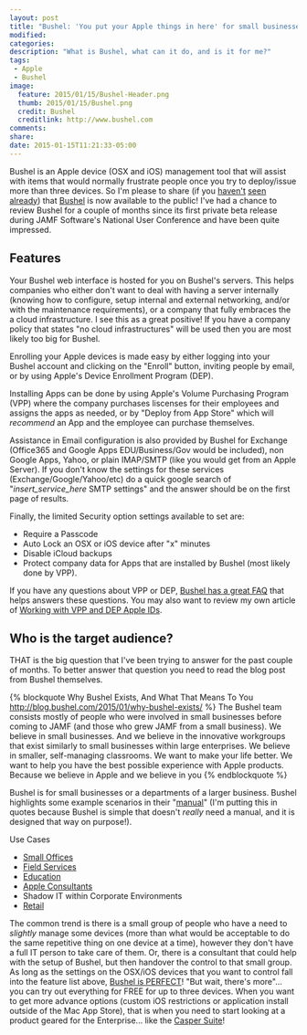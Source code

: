 ```yaml
---
layout: post
title: "Bushel: 'You put your Apple things in here' for small businesses"
modified:
categories:
description: "What is Bushel, what can it do, and is it for me?"
tags:
 - Apple
 - Bushel
image:
  feature: 2015/01/15/Bushel-Header.png
  thumb: 2015/01/15/Bushel.png
  credit: Bushel
  creditlink: http://www.bushel.com
comments:
share:
date: 2015-01-15T11:21:33-05:00
---
```

Bushel is an Apple device (OSX and iOS) management tool that will assist with items that would normally frustrate people once you try to deploy/issue more than three devices.  So I'm please to share (if you [haven't][1] [seen][2] [already][3]) that [Bushel][bushel] is now available to the public! I've had a chance to review Bushel for a couple of months since its first private beta release during JAMF Software's National User Conference and have been quite impressed.

## Features
Your Bushel web interface is hosted for you on Bushel's servers.  This helps companies who either don't want to deal with having a server internally (knowing how to configure, setup internal and external networking, and/or with the maintenance requirements), or a company that fully embraces the a cloud infrastructure. I see this as a great positive!  If you have a company policy that states "no cloud infrastructures" will be used then you are most likely too big for Bushel.

Enrolling your Apple devices is made easy by either logging into your Bushel account and clicking on the "Enroll" button, inviting people by email, or by using Apple's Device Enrollment Program (DEP).

Installing Apps can be done by using Apple's Volume Purchasing Program (VPP) where the company purchases liscenses for their employees and assigns the apps as needed, or by "Deploy from App Store" which will *recommend* an App and the employee can purchase themselves.

Assistance in Email configuration is also provided by Bushel for Exchange (Office365 and Google Apps EDU/Business/Gov would be included), non Google Apps, Yahoo, or plain IMAP/SMTP (like you would get from an Apple Server).  If you don't know the settings for these services (Exchange/Google/Yahoo/etc) do a quick google search of "*insert_service_here* SMTP settings" and the answer should be on the first page of results.

Finally, the limited Security option settings available to set are:

-	Require a Passcode
-	Auto Lock an OSX or iOS device after "x" minutes
-	Disable iCloud backups
-	Protect company data for Apps that are installed by Bushel (most likely done by VPP).

If you have any questions about VPP or DEP, [Bushel has a great FAQ][faq] that helps answers these questions.  You may also want to review my own article of [Working with VPP and DEP Apple IDs][jr-vpp-dep].

## Who is the target audience?
THAT is the big question that I've been trying to answer for the past couple of months.  To better answer that question you need to read the blog post from Bushel themselves.

{% blockquote Why Bushel Exists, And What That Means To You http://blog.bushel.com/2015/01/why-bushel-exists/ %}
The Bushel team consists mostly of people who were involved in small businesses before coming to JAMF (and those who grew JAMF from a small business). We believe in small businesses. And we believe in the innovative workgroups that exist similarly to small businesses within large enterprises. We believe in smaller, self-managing classrooms. We want to make your life better. We want to help you have the best possible experience with Apple products. Because we believe in Apple and we believe in you
{% endblockquote %}

Bushel is for small businesses or a departments of a larger business.  Bushel highlights some example scenarios in their "[manual][manual]" (I'm putting this in quotes because Bushel is simple that doesn't *really* need a manual, and it is designed that way on purpose!).

Use Cases

-	[Small Offices][small-office-environments]
-	[Field Services][field-services]
-	[Education][education]
-	[Apple Consultants][acn]
-	Shadow IT within Corporate Environments
-	[Retail][retail-environments]

The common trend is there is a small group of people who have a need to *slightly* manage some devices (more than what would be acceptable to do the same repetitive thing on one device at a time), however they don't have a full IT person to take care of them. Or, there is a consultant that could help with the setup of Bushel, but then handover the control to that small group.  As long as the settings on the OSX/iOS devices that you want to control fall into the feature list above, [Bushel is PERFECT][bushel]!  "But wait, there's more"... you can try out everything for FREE for up to three devices.  When you want to get more advance options (custom iOS restrictions or application install outside of the Mac App Store), that is when you need to start looking at a product geared for the Enterprise... like the [Casper Suite][casper]!

[bushel]: http://bushel.com
[toast]: http://instagram.com/p/x11noxIW0u/
[1]: http://www.forbes.com/sites/benkepes/2015/01/14/jamf-offers-apple-device-management-for-the-little-guys/
[2]: http://finance.yahoo.com/news/introducing-bushel-powerful-apple-device-140300749.html
[3]: http://betanews.com/2015/01/14/bushel-makes-apple-mobile-device-management-available-to-smaller-businesses/
[faq]: http://blog.bushel.com/faq/
[jr-vpp-dep]: https://www.justinrummel.com/working-with-vpp-and-dep-apple-ids/
[manual]: http://blog.bushel.com/manual/
[small-office-environments]: http://blog.bushel.com/2014/10/using-bushel-in-small-office-environments/
[field-services]: http://blog.bushel.com/2014/10/using-bushel-in-field-services/
[education]: http://blog.bushel.com/2014/10/using-bushel-in-education/
[acn]: http://blog.bushel.com/2014/10/bushel-for-apple-consultants/
[retail-environments]: http://blog.bushel.com/2014/10/using-bushel-in-retail-environments/
[casper]: http://www.jamfsoftware.com/products/casper-suite/
